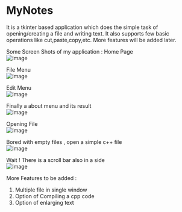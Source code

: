 # MyNotes
It is a tkinter based application which does the simple task of opening/creating a file and writing text. It also supports few basic operations like cut,paste,copy,etc. More features will be added later. 


Some Screen Shots of my application :
Home Page <br />
![image](https://user-images.githubusercontent.com/41160734/121858429-3ceae880-cd14-11eb-921f-defbb8609e2a.png)

File Menu <br />
![image](https://user-images.githubusercontent.com/41160734/121858553-5f7d0180-cd14-11eb-968f-855540d0d757.png)

Edit Menu <br />
![image](https://user-images.githubusercontent.com/41160734/121858669-791e4900-cd14-11eb-9661-21396fe1a7ad.png)

Finally a about menu and its result <br />
![image](https://user-images.githubusercontent.com/41160734/121858756-8fc4a000-cd14-11eb-90bb-257a770b2d81.png)


Opening File <br />
![image](https://user-images.githubusercontent.com/41160734/121858839-a539ca00-cd14-11eb-9bcb-0e0197c4d91d.png)

Bored with empty files , open a simple c++ file <br />
![image](https://user-images.githubusercontent.com/41160734/121858941-c4385c00-cd14-11eb-80f0-377757c8a932.png)

Wait ! There is a scroll bar also in a side <br />
![image](https://user-images.githubusercontent.com/41160734/121859052-e16d2a80-cd14-11eb-9bf9-cd52a6616005.png)

More Features to be added : 
1. Multiple file in single window 
2. Option of Compiling a cpp code
3. Option of enlarging text
